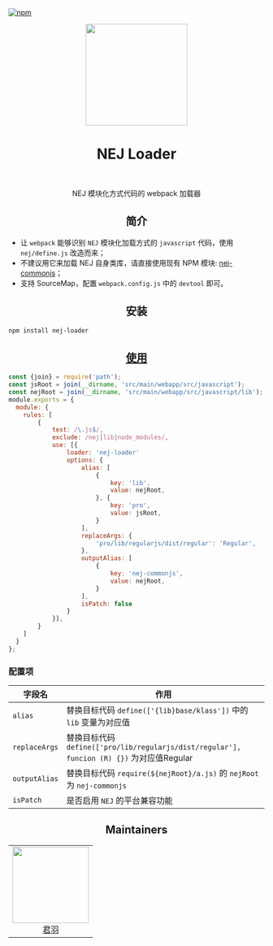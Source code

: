 [![npm][npm]][npm-url]

<div align="center">
  <!-- replace with accurate logo e.g from https://worldvectorlogo.com/ -->
  <a href="https://github.com/webpack/webpack">
    <img width="200" height="200" vspace="" hspace="25"
      src="https://cdn.rawgit.com/webpack/media/e7485eb2/logo/icon.svg">
  </a>
  <h1>NEJ Loader</h1>
  <p>NEJ 模块化方式代码的 webpack 加载器<p>
</div>

<h2 align="center">简介</h2>

* 让 `webpack` 能够识别 `NEJ` 模块化加载方式的 `javascript` 代码，使用 `nej/define.js` 改造而来；
* 不建议用它来加载 NEJ 自身类库，请直接使用现有 NPM 模块: [nej-commonjs](https://www.npmjs.com/package/nej-commonjs)；
* 支持 SourceMap，配置 `webpack.config.js` 中的 `devtool` 即可。

<h2 align="center">安装</h2>

```bash
npm install nej-loader
```

<h2 align="center"><a href="https://webpack.js.org/concepts/loaders">使用</a></h2>

```javascript
const {join} = require('path');
const jsRoot = join(__dirname, 'src/main/webapp/src/javascript');
const nejRoot = join(__dirname, 'src/main/webapp/src/javascript/lib');
module.exports = {
  module: {
    rules: [
        { 
            test: /\.js$/, 
            exclude: /nej|lib|node_modules/,
            use: [{
                loader: 'nej-loader'
                options: {
                    alias: [
                        {
                            key: 'lib',
                            value: nejRoot,
                        }, {
                            key: 'pro',
                            value: jsRoot,
                        }
                    ], 
                    replaceArgs: {
                        'pro/lib/regularjs/dist/regular': 'Regular',
                    },
                    outputAlias: [
                        {
                            key: 'nej-commonjs',
                            value: nejRoot,
                        }
                    ],
                    isPatch: false
                }
            }],
        }
    ]
  }
};
```

### 配置项

字段名 | 作用
------------|-------
`alias` | 替换目标代码 `define(['{lib}base/klass'])` 中的 `lib` 变量为对应值
`replaceArgs` | 替换目标代码 `define(['pro/lib/regularjs/dist/regular'], funcion (R) {})` 为对应值Regular
`outputAlias` | 替换目标代码 `require(${nejRoot}/a.js)` 的 `nejRoot` 为 `nej-commonjs`
`isPatch` | 是否启用 `NEJ` 的平台兼容功能


<h2 align="center">Maintainers</h2>

<table>
  <tbody>
    <tr>
      <td align="center">
        <img width="150" height="150"
        src="https://avatars2.githubusercontent.com/u/10825163?v=4&s=150">
        </br>
        <a href="https://github.com/Imhype">君羽</a>
      </td>
    </tr>
  <tbody>
</table>


[npm]: https://img.shields.io/npm/v/nej-loader.svg
[npm-url]: https://npmjs.com/package/nej-loader
